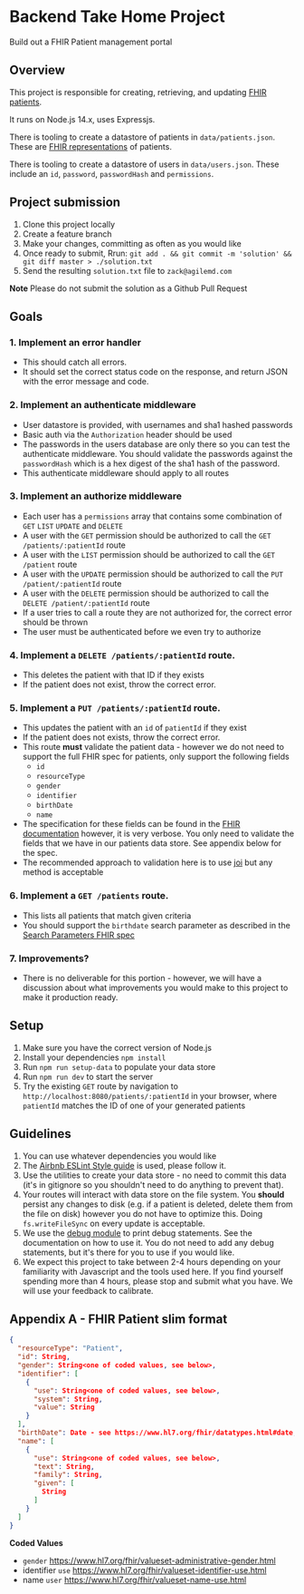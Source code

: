# Backend Take Home Project

Build out a FHIR Patient management portal

## Overview

This project is responsible for creating, retrieving, and updating [FHIR patients](https://www.hl7.org/fhir/patient.html).

It runs on Node.js 14.x, uses Expressjs.

There is tooling to create a datastore of patients in `data/patients.json`. These are [FHIR representations](https://www.hl7.org/fhir/patient.html) of patients.

There is tooling to create a datastore of users in `data/users.json`. These include an `id`, `password`, `passwordHash` and `permissions`.

## Project submission

1. Clone this project locally
2. Create a feature branch
3. Make your changes, committing as often as you would like
4. Once ready to submit, Rrun: `git add . && git commit -m 'solution' && git diff master > ./solution.txt`
5. Send the resulting `solution.txt` file to `zack@agilemd.com`

**Note** Please do not submit the solution as a Github Pull Request

## Goals

### 1. Implement an error handler
  - This should catch all errors.
  - It should set the correct status code on the response, and return JSON with the error message and code.
### 2. Implement an authenticate middleware
  - User datastore is provided, with usernames and sha1 hashed passwords
  - Basic auth via the `Authorization` header should be used
  - The passwords in the users database are only there so you can test the authenticate middleware. You should validate the passwords against the `passwordHash` which is a hex digest of the sha1 hash of the password.
  - This authenticate middleware should apply to all routes
### 3. Implement an authorize middleware
  - Each user has a `permissions` array that contains some combination of `GET` `LIST` `UPDATE` and `DELETE`
  - A user with the `GET` permission should be authorized to call the `GET /patients/:patientId` route
  - A user with the `LIST` permission should be authorized to call the `GET /patient` route
  - A user with the `UPDATE` permission should be authorized to call the `PUT /patient/:patientId` route
  - A user with the `DELETE` permission should be authorized to call the `DELETE /patient/:patientId` route
  - If a user tries to call a route they are not authorized for, the correct error should be thrown
  - The user must be authenticated before we even try to authorize
### 4. Implement a `DELETE /patients/:patientId` route.
  - This deletes the patient with that ID if they exists
  - If the patient does not exist, throw the correct error.
### 5. Implement a `PUT /patients/:patientId` route.
  - This updates the patient with an `id` of `patientId` if they exist
  - If the patient does not exists, throw the correct error.
  - This route **must** validate the patient data - however we do not need to support the full FHIR spec for patients, only support the following fields
    - `id`
    - `resourceType`
    - `gender`
    - `identifier`
    - `birthDate`
    - `name`
  - The specification for these fields can be found in the [FHIR documentation](https://www.hl7.org/fhir/patient.html) however, it is very verbose. You only need to validate the fields that we have in our patients data store. See appendix below for the spec.
  - The recommended approach to validation here is to use [joi](https://www.npmjs.com/package/joi) but any method is acceptable
### 6. Implement a `GET /patients` route.
  - This lists all patients that match given criteria
  - You should support the `birthdate` search parameter as described in the [Search Parameters FHIR spec](https://www.hl7.org/fhir/patient.html#search)
### 7. Improvements?
  - There is no deliverable for this portion - however, we will have a discussion about what improvements you would make to this project to make it production ready.

## Setup

1. Make sure you have the correct version of Node.js
2. Install your dependencies `npm install`
3. Run `npm run setup-data` to populate your data store
4. Run `npm run dev` to start the server
5. Try the existing `GET` route by navigation to `http://localhost:8080/patients/:patientId` in your browser, where `patientId` matches the ID of one of your generated patients

## Guidelines

1. You can use whatever dependencies you would like
2. The [Airbnb ESLint Style guide](https://www.npmjs.com/package/eslint-config-airbnb-base) is used, please follow it.
3. Use the utilities to create your data store - no need to commit this data (it's in gitignore so you shouldn't need to do anything to prevent that).
4. Your routes will interact with data store on the file system. You **should** persist any changes to disk (e.g. if a patient is deleted, delete them from the file on disk) however you do not have to optimize this. Doing `fs.writeFileSync` on every update is acceptable.
5. We use the [debug module](https://www.npmjs.com/package/debug) to print debug statements. See the documentation on how to use it. You do not need to add any debug statements, but it's there for you to use if you would like.
6. We expect this project to take between 2-4 hours depending on your familiarity with Javascript and the tools used here. If you find yourself spending more than 4 hours, please stop and submit what you have. We will use your feedback to calibrate.

## Appendix A - FHIR Patient slim format

```json
{
  "resourceType": "Patient",
  "id": String,
  "gender": String<one of coded values, see below>,
  "identifier": [
    {
      "use": String<one of coded values, see below>,
      "system": String,
      "value": String
    }
  ],
  "birthDate": Date - see https://www.hl7.org/fhir/datatypes.html#date,
  "name": [
    {
      "use": String<one of coded values, see below>,
      "text": String,
      "family": String,
      "given": [
        String
      ]
    }
  ]
}
```

**Coded Values**
- `gender` https://www.hl7.org/fhir/valueset-administrative-gender.html
- identifier `use` https://www.hl7.org/fhir/valueset-identifier-use.html
- name `user` https://www.hl7.org/fhir/valueset-name-use.html
